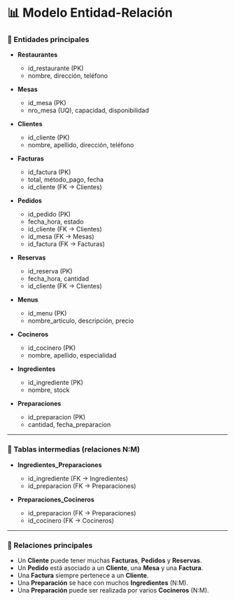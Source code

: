 # 📊 Modelo Entidad-Relación 

### 🏢 Entidades principales

* **Restaurantes**

  * id\_restaurante (PK)
  * nombre, dirección, teléfono

* **Mesas**

  * id\_mesa (PK)
  * nro\_mesa (UQ), capacidad, disponibilidad

* **Clientes**

  * id\_cliente (PK)
  * nombre, apellido, dirección, teléfono

* **Facturas**

  * id\_factura (PK)
  * total, método\_pago, fecha
  * id\_cliente (FK → Clientes)

* **Pedidos**

  * id\_pedido (PK)
  * fecha\_hora, estado
  * id\_cliente (FK → Clientes)
  * id\_mesa (FK → Mesas)
  * id\_factura (FK → Facturas)

* **Reservas**

  * id\_reserva (PK)
  * fecha\_hora, cantidad
  * id\_cliente (FK → Clientes)

* **Menus**

  * id\_menu (PK)
  * nombre\_articulo, descripción, precio

* **Cocineros**

  * id\_cocinero (PK)
  * nombre, apellido, especialidad

* **Ingredientes**

  * id\_ingrediente (PK)
  * nombre, stock

* **Preparaciones**

  * id\_preparacion (PK)
  * cantidad, fecha\_preparacion

---

### 🔗 Tablas intermedias (relaciones N\:M)

* **Ingredientes\_Preparaciones**

  * id\_ingrediente (FK → Ingredientes)
  * id\_preparacion (FK → Preparaciones)

* **Preparaciones\_Cocineros**

  * id\_preparacion (FK → Preparaciones)
  * id\_cocinero (FK → Cocineros)

---

### 📌 Relaciones principales

* Un **Cliente** puede tener muchas **Facturas**, **Pedidos** y **Reservas**.
* Un **Pedido** está asociado a un **Cliente**, una **Mesa** y una **Factura**.
* Una **Factura** siempre pertenece a un **Cliente**.
* Una **Preparación** se hace con muchos **Ingredientes** (N\:M).
* Una **Preparación** puede ser realizada por varios **Cocineros** (N\:M).
